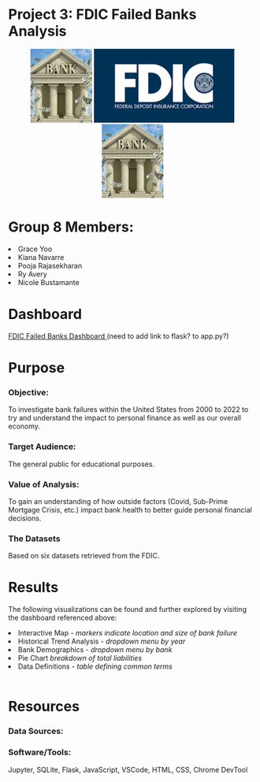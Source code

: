 # Project 3: FDIC Failed Banks Analysis

<center>
<img src="images/bank.jpg" height=150 width=125/>
<img src="images/fdiclogo.png" height=150/>
<img src="images/bank.jpg" height=150 width=125/>
</center>

# Group 8 Members:
<li> Grace Yoo </li>
<li> Kiana Navarre </li>
<li> Pooja Rajasekharan </li>
<li> Ry Avery </li>
<li> Nicole Bustamante </li>

# Dashboard
<a href=""> FDIC Failed Banks Dashboard </a>(need to add link to flask? to app.py?)

# Purpose

### Objective: 
To investigate bank failures within the United States from 2000 to 2022 to try and understand the impact to personal finance as well as our overall economy.

### Target Audience:
The general public for educational purposes.

### Value of Analysis:
To gain an understanding of how outside factors (Covid, Sub-Prime Mortgage Crisis, etc.) impact bank health to better guide personal financial decisions.

### The Datasets
Based on six datasets retrieved from the FDIC.

# Results
The following visualizations can be found and further explored by visiting the dashboard referenced above:
<li> Interactive Map - <i>markers indicate location and size of bank failure </i></li>
<li> Historical Trend Analysis - <i>dropdown menu by year </i></li>
<li> Bank Demographics - <i>dropdown menu by bank </i></li>
<li> Pie Chart <i>breakdown of total liabilities </i></li>
<li> Data Definitions - <i>table defining common terms </i></li>
<br>

# Resources
### Data Sources:

### Software/Tools:
Jupyter, SQLite, Flask, JavaScript, VSCode, HTML, CSS, Chrome DevTool